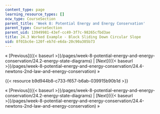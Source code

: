 ```yaml
---
content_type: page
learning_resource_types: []
ocw_type: CourseSection
parent_title: 'Week 8: Potential Energy and Energy Conservation'
parent_type: CourseSection
parent_uid: 13949981-43ef-cc49-3f7c-98265cfbd3ae
title: 24.3 Worked Example - Block Sliding Down Circular Slope
uid: 8f01bc6e-120f-eb7d-e6da-20c90a305b73
---
```


« [Previous]({{< baseurl >}}/pages/week-8-potential-energy-and-energy-conservation/24.2-energy-state-diagrams) | [Next]({{< baseurl >}}/pages/week-8-potential-energy-and-energy-conservation/24.4-newtons-2nd-law-and-energy-conservation) »

{{< resource b9d944b8-c733-f657-b6ab-039915b90b1d >}}

« [Previous]({{< baseurl >}}/pages/week-8-potential-energy-and-energy-conservation/24.2-energy-state-diagrams) | [Next]({{< baseurl >}}/pages/week-8-potential-energy-and-energy-conservation/24.4-newtons-2nd-law-and-energy-conservation) »